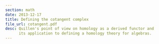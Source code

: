 ```yaml
---
section: math
date: 2013-12-17
title: Defining the cotangent complex
file_url: cotangent.pdf
desc: Quillen's point of view on homology as a derived functor and
      its application to defining a homology theory for algebras.
---
```

